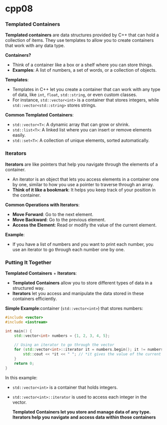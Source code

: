 # cpp08

### Templated Containers

**Templated containers** are data structures provided by C++ that can hold a collection of items. They use templates to allow you to create containers that work with any data type.

**Containers?**
- Think of a container like a box or a shelf where you can store things.
- **Examples**: A list of numbers, a set of words, or a collection of objects.

**Templates**: 
- Templates in C++ let you create a container that can work with any type of data, like `int`, `float`, `std::string`, or even custom classes.
- For instance, `std::vector<int>` is a container that stores integers, while `std::vector<std::string>` stores strings.

**Common Templated Containers**:
- `std::vector<T>`: A dynamic array that can grow or shrink.
- `std::list<T>`: A linked list where you can insert or remove elements easily.
- `std::set<T>`: A collection of unique elements, sorted automatically.

### Iterators

**Iterators** are like pointers that help you navigate through the elements of a container.

- An iterator is an object that lets you access elements in a container one by one, similar to how you use a pointer to traverse through an array.
- **Think of it like a bookmark**: It helps you keep track of your position in the container.

**Common Operations with Iterators**:
- **Move Forward**: Go to the next element.
- **Move Backward**: Go to the previous element.
- **Access the Element**: Read or modify the value of the current element.

**Example**:
- If you have a list of numbers and you want to print each number, you use an iterator to go through each number one by one.

### Putting It Together

**Templated Containers** + **Iterators**:
- **Templated Containers** allow you to store different types of data in a structured way.
- **Iterators** let you access and manipulate the data stored in these containers efficiently.

**Simple Example**:container (`std::vector<int>`) that stores numbers:

```cpp
#include <vector>
#include <iostream>

int main() {
    std::vector<int> numbers = {1, 2, 3, 4, 5};
    
    // Using an iterator to go through the vector
    for (std::vector<int>::iterator it = numbers.begin(); it != numbers.end(); ++it) {
        std::cout << *it << " "; // *it gives the value of the current element
    }
    return 0;
}
```

In this example:
- `std::vector<int>` is a container that holds integers.
- `std::vector<int>::iterator` is used to access each integer in the vector.


  **Templated Containers let you store and manage data of any type.
  Iterators help you navigate and access data within those containers**
